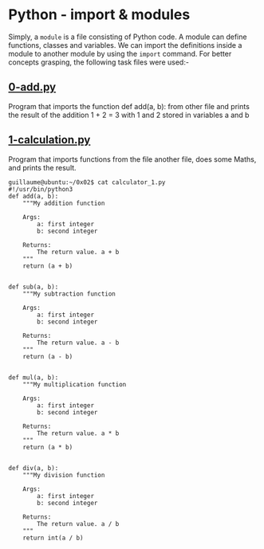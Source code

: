 # Python - import & modules
Simply, a `module` is a file consisting of Python code. A module can define functions, classes and variables. We can import the definitions inside a module to another module by using the `import` command. For better concepts grasping, the following task files were used:-
## [0-add.py](../0x02-python-import_modules/0-add.py)
Program that imports the function def add(a, b): from other file and prints the result of the addition 1 + 2 = 3 with 1 and 2 stored in variables a and b
## [1-calculation.py](../0x02-python-import_modules/1-calculation.py)
Program that imports functions from the file another file, does some Maths, and prints the result.
```
guillaume@ubuntu:~/0x02$ cat calculator_1.py
#!/usr/bin/python3
def add(a, b):
    """My addition function

    Args:
        a: first integer
        b: second integer

    Returns:
        The return value. a + b
    """
    return (a + b)


def sub(a, b):
    """My subtraction function

    Args:
        a: first integer
        b: second integer

    Returns:
        The return value. a - b
    """
    return (a - b)


def mul(a, b):
    """My multiplication function

    Args:
        a: first integer
        b: second integer

    Returns:
        The return value. a * b
    """
    return (a * b)


def div(a, b):
    """My division function

    Args:
        a: first integer
        b: second integer

    Returns:
        The return value. a / b
    """
    return int(a / b)
 
```
